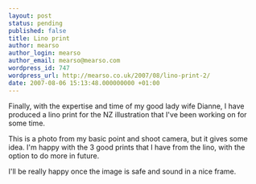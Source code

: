 ```yaml
---
layout: post
status: pending
published: false
title: Lino print
author: mearso
author_login: mearso
author_email: mearso@mearso.com
wordpress_id: 747
wordpress_url: http://mearso.co.uk/2007/08/lino-print-2/
date: 2007-08-06 15:13:48.000000000 +01:00
---
```

Finally, with the expertise and time of my good lady wife Dianne, I have produced a lino print for the NZ illustration that I've been working on for some time.

This is a photo from my basic point and shoot camera, but it gives some idea. I'm happy with the 3 good prints that I have from the lino, with the option to do more in future.

I'll be really happy once the image is safe and sound in a nice frame.
